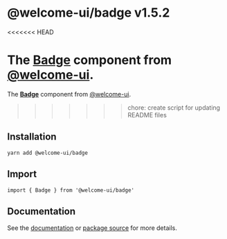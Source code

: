 # @welcome-ui/badge v1.5.2
<<<<<<< HEAD

The [Badge](http://welcome-ui.com/components/badge) component from [@welcome-ui](http://welcome-ui.com).
=======
  
The **[Badge](http://welcome-ui.com/components/badge)** component from [@welcome-ui](http://welcome-ui.com).
>>>>>>> chore: create script for updating README files

## Installation

    yarn add @welcome-ui/badge

## Import

    import { Badge } from '@welcome-ui/badge'

## Documentation

See the [documentation](http://welcome-ui.com/components/badge) or [package source](https://github.com/WTTJ/welcome-ui/tree/v1.5.2/packages/Badge) for more details.
